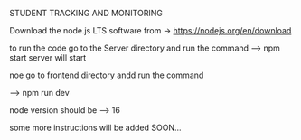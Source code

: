 STUDENT TRACKING AND MONITORING

Download the node.js LTS software from ->  https://nodejs.org/en/download

to run the code go to the Server directory and run the command
--> npm start
server will start

noe go to frontend directory andd run the command

--> npm run dev

node version should be --> 16


some more instructions will be added SOON...
